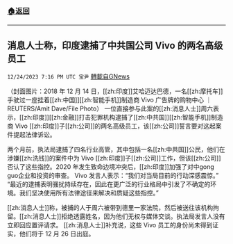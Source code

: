 ###  [:house:返回](README.md)
---


## 消息人士称，印度逮捕了中共国公司 Vivo 的两名高级员工
`12/24/2023 7:16 PM UTC 宝尹` [轉載自GNews](https://gnews.org/articles/2147477)

（封面图片：2018 年 12 月 14 日，[[zh:印度]]艾哈迈达巴德，一名[[zh:摩托车]]手驶过一座挂着[[zh:中国]][[zh:智能手机]]制造商 Vivo 广告牌的购物中心 ｜REUTERS/Amit Dave/File Photo）
一位直接参与此案的[[zh:消息人士]]周六表示，[[zh:印度]][[zh:金融]]打击犯罪机构逮捕了[[zh:中共国]][[zh:智能手机]]制造商 Vivo [[zh:印度]]子[[zh:公司]]的两名高级员工，该[[zh:公司]]誓言要对这起案件提起法律诉讼。

两个月前，执法局逮捕了四名行业高管，其中包括一名[[zh:中共国]]公民，他们在涉嫌[[zh:洗钱]]的案件中为 Vivo [[zh:印度]]子[[zh:公司]]工作，但该[[zh:公司]]否认了这些指控。2020 年发生致命边境冲突后，[[zh:印度]]加强了对中gong guo企业和投资的审查。
Vivo 发言人表示：“我们对当局目前的行动深感震惊。” “最近的逮捕表明骚扰持续存在，因此在更广泛的行业格局中引发了不确定的环境。我们坚决使用所有法律途径来解决和质疑这些指控。”

[[zh:消息人士]]称，被捕的人于周六被带到德里一家法院，然后被送往该机构拘留。[[zh:消息人士]]拒绝透露姓名，因为他们无权与媒体交谈。执法局发言人没有立即回应置评请求。
[[zh:消息人士]]补充说，这些 Vivo 员工的身份尚未得到证实，他们将于 12 月 26 日出庭。

